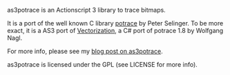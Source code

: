 as3potrace is an Actionscript 3 library to trace bitmaps.

It is a port of the well known C library [potrace](http://potrace.sourceforge.net/ "potrace") by Peter Selinger. To be more exact, it is a AS3 port of [Vectorization](http://www.drawing3d.de/Downloads.aspx "Vectorization"), a C# port of potrace 1.8 by Wolfgang Nagl.

For more info, please see my [blog post on as3potrace](http://wahlers.com.br/claus/blog/as3-bitmap-tracer-vectorizer-as3potrace/ "blog post on as3potrace").

as3potrace is licensed under the GPL (see LICENSE for more info).
